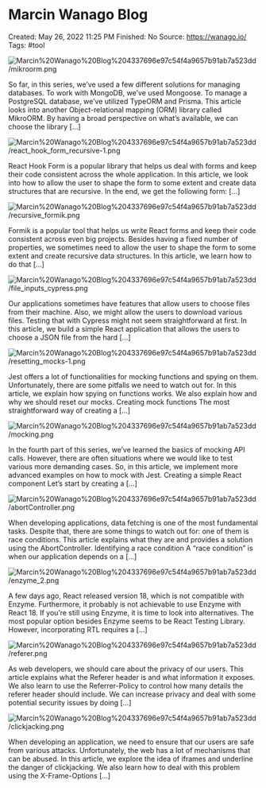 # Marcin Wanago Blog

Created: May 26, 2022 11:25 PM
Finished: No
Source: https://wanago.io/
Tags: #tool

![Marcin%20Wanago%20Blog%204337696e97c54f4a9657b91ab7a523dd/mikroorm.png](Marcin%20Wanago%20Blog%204337696e97c54f4a9657b91ab7a523dd/mikroorm.png)

So far, in this series, we’ve used a few different solutions for managing databases. To work with MongoDB, we’ve used Mongoose. To manage a PostgreSQL database, we’ve utilized TypeORM and Prisma. This article looks into another Object-relational mapping (ORM) library called MikroORM. By having a broad perspective on what’s available, we can choose the library […]

![Marcin%20Wanago%20Blog%204337696e97c54f4a9657b91ab7a523dd/react_hook_form_recursive-1.png](Marcin%20Wanago%20Blog%204337696e97c54f4a9657b91ab7a523dd/react_hook_form_recursive-1.png)

React Hook Form is a popular library that helps us deal with forms and keep their code consistent across the whole application. In this article, we look into how to allow the user to shape the form to some extent and create data structures that are recursive. In the end, we get the following form: […]

![Marcin%20Wanago%20Blog%204337696e97c54f4a9657b91ab7a523dd/recursive_formik.png](Marcin%20Wanago%20Blog%204337696e97c54f4a9657b91ab7a523dd/recursive_formik.png)

Formik is a popular tool that helps us write React forms and keep their code consistent across even big projects. Besides having a fixed number of properties, we sometimes need to allow the user to shape the form to some extent and create recursive data structures. In this article, we learn how to do that […]

![Marcin%20Wanago%20Blog%204337696e97c54f4a9657b91ab7a523dd/file_inputs_cypress.png](Marcin%20Wanago%20Blog%204337696e97c54f4a9657b91ab7a523dd/file_inputs_cypress.png)

Our applications sometimes have features that allow users to choose files from their machine. Also, we might allow the users to download various files. Testing that with Cypress might not seem straightforward at first. In this article, we build a simple React application that allows the users to choose a JSON file from the hard […]

![Marcin%20Wanago%20Blog%204337696e97c54f4a9657b91ab7a523dd/resetting_mocks-1.png](Marcin%20Wanago%20Blog%204337696e97c54f4a9657b91ab7a523dd/resetting_mocks-1.png)

Jest offers a lot of functionalities for mocking functions and spying on them. Unfortunately, there are some pitfalls we need to watch out for. In this article, we explain how spying on functions works. We also explain how and why we should reset our mocks. Creating mock functions The most straightforward way of creating a […]

![Marcin%20Wanago%20Blog%204337696e97c54f4a9657b91ab7a523dd/mocking.png](Marcin%20Wanago%20Blog%204337696e97c54f4a9657b91ab7a523dd/mocking.png)

In the fourth part of this series, we’ve learned the basics of mocking API calls. However, there are often situations where we would like to test various more demanding cases. So, in this article, we implement more advanced examples on how to mock with Jest. Creating a simple React component Let’s start by creating a […]

![Marcin%20Wanago%20Blog%204337696e97c54f4a9657b91ab7a523dd/abortController.png](Marcin%20Wanago%20Blog%204337696e97c54f4a9657b91ab7a523dd/abortController.png)

When developing applications, data fetching is one of the most fundamental tasks. Despite that, there are some things to watch out for: one of them is race conditions. This article explains what they are and provides a solution using the AbortController. Identifying a race condition A “race condition” is when our application depends on a […]

![Marcin%20Wanago%20Blog%204337696e97c54f4a9657b91ab7a523dd/enzyme_2.png](Marcin%20Wanago%20Blog%204337696e97c54f4a9657b91ab7a523dd/enzyme_2.png)

A few days ago, React released version 18, which is not compatible with Enzyme. Furthermore, it probably is not achievable to use Enzyme with React 18. If you’re still using Enzyme, it is time to look into alternatives. The most popular option besides Enzyme seems to be React Testing Library. However, incorporating RTL requires a […]

![Marcin%20Wanago%20Blog%204337696e97c54f4a9657b91ab7a523dd/referer.png](Marcin%20Wanago%20Blog%204337696e97c54f4a9657b91ab7a523dd/referer.png)

As web developers, we should care about the privacy of our users. This article explains what the Referer header is and what information it exposes. We also learn to use the Referrer-Policy to control how many details the referer header should include. We can increase privacy and deal with some potential security issues by doing […]

![Marcin%20Wanago%20Blog%204337696e97c54f4a9657b91ab7a523dd/clickjacking.png](Marcin%20Wanago%20Blog%204337696e97c54f4a9657b91ab7a523dd/clickjacking.png)

When developing an application, we need to ensure that our users are safe from various attacks. Unfortunately, the web has a lot of mechanisms that can be abused. In this article, we explore the idea of iframes and underline the danger of clickjacking. We also learn how to deal with this problem using the X-Frame-Options […]